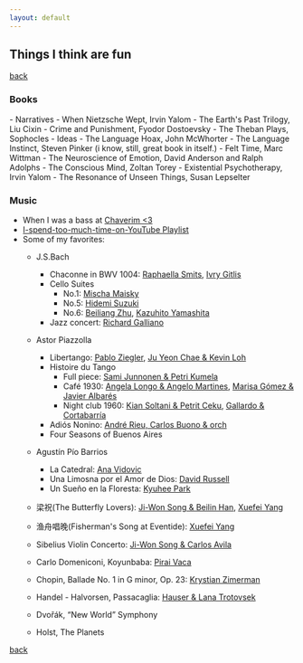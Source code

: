 ```yaml
---
layout: default
---
```


## Things I think are fun

[back](./)

<h3>Books</h3>
- Narratives
  - When Nietzsche Wept, Irvin Yalom
  - The Earth's Past Trilogy, Liu Cixin
  - Crime and Punishment, Fyodor Dostoevsky 
  - The Theban Plays, Sophocles
- Ideas
  - The Language Hoax, John McWhorter
  - The Language Instinct, Steven Pinker (i know, still, great book in itself.)
  - Felt Time, Marc Wittman
  - The Neuroscience of Emotion, David Anderson and Ralph Adolphs
  - The Conscious Mind, Zoltan Torey
  - Existential Psychotherapy, Irvin Yalom
  - The Resonance of Unseen Things, Susan Lepselter



<h3>Music</h3>  

- When I was a bass at [Chaverim <3](https://youtu.be/rIxN-ESt-7o)
- [I-spend-too-much-time-on-YouTube Playlist](https://www.youtube.com/playlist?list=LLlcu4nFtPGR8_RTAaparquA)
- Some of my favorites:
  - J.S.Bach
    - Chaconne in BWV 1004: [Raphaella Smits](https://youtu.be/Jcy7E4uHYK8), [Ivry Gitlis](https://youtu.be/bh8pKgwapSA)
    - Cello Suites
      - No.1: [Mischa Maisky](https://youtu.be/mGQLXRTl3Z0)
      - No.5: [Hidemi Suzuki](https://youtu.be/zEHXTrJb3HQ)
      - No.6: [Beiliang Zhu](https://youtu.be/LdfGd7y0IUA), [Kazuhito Yamashita](https://youtu.be/9yfqEl4TCdg)
    - Jazz concert: [Richard Galliano](https://youtu.be/GyrM5YmXGJI)      

  - Astor Piazzolla
    - Libertango: [Pablo Ziegler](https://youtu.be/nZ51cLI4PIU), [Ju Yeon Chae & Kevin Loh](https://youtu.be/8-3j-6shy2w)
    - Histoire du Tango
      - Full piece: [Sami Junnonen & Petri Kumela](https://youtu.be/QH2c1wSVpe0)
      - Café 1930: [Angela Longo & Angelo Martines](https://youtu.be/haC5szvpLGc), [Marisa Gómez & Javier Albarés](https://youtu.be/t3OAC2M64vA)
      - Night club 1960: [Kian Soltani & Petrit Ceku](https://youtu.be/SB7RrVsDvmY), [Gallardo & Cortabarría](https://youtu.be/zP-Gz1hL7a0)
    - Adiós Nonino: [André Rieu, Carlos Buono & orch](https://youtu.be/wyRpAat5oz0)
    - Four Seasons of Buenos Aires

  - Agustín Pío Barrios
    - La Catedral: [Ana Vidovic](https://youtu.be/KCE5aPnB5aI)
    - Una Limosna por el Amor de Dios: [David Russell](https://youtu.be/MTIhlf85zTc)
    - Un Sueño en la Floresta: [Kyuhee Park](https://youtu.be/fU-RJD9qRlU)

  - 梁祝(The Butterfly Lovers): [Ji-Won Song & Beilin Han](https://youtu.be/ysrHJMxgisA), [Xuefei Yang](https://youtu.be/Ai2Ci3q7wHo)
  - 渔舟唱晚(Fisherman's Song at Eventide): [Xuefei Yang](https://youtu.be/sqINGJCi390)
  - Sibelius Violin Concerto: [Ji-Won Song & Carlos Avila](https://youtu.be/iTZjuk7-3gs)
  - Carlo Domeniconi, Koyunbaba: [Pirai Vaca](https://youtu.be/ERLdUSQOby8)
  - Chopin, Ballade No. 1 in G minor, Op. 23: [Krystian Zimerman](https://youtu.be/Ce8p0VcTbuA)
  - Handel - Halvorsen, Passacaglia: [Hauser & Lana Trotovsek](https://youtu.be/EOTykAFBWS4)
  - Dvořák, “New World” Symphony
  - Holst, The Planets    
<!---
Café 1930 by [Chloe Chua & Kevin Loh](https://youtu.be/z1_6EnZoSro)
Oblivion by [Antonio Martin & Marisa Gomez](https://youtu.be/d6ymUhluDsQ)
Piazzolla [Richard Galliano](https://youtu.be/mAhebGhFCzc)
[Sergey Malov](https://youtu.be/wbH3JYfRjOQ)
[Yuki Janke & Emanuele Segre](https://youtu.be/RbnAKvNuk0M)
Full suites: [Yo-Yo Ma](https://youtu.be/Nu9MDqGhIak)
Capriccio Diabolico: [Kazuhito Yamashita](https://youtu.be/PQX4EKXks5g)
--->



[back](./)
